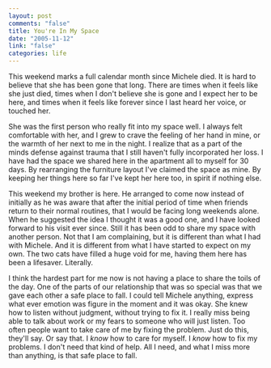 ```yaml
--- 
layout: post
comments: "false"
title: You're In My Space
date: "2005-11-12"
link: "false"
categories: life
---
```

This weekend marks a full calendar month since Michele died. It is hard to believe that she has been gone that long. There are times when it feels like she just died, times when I don't believe she is gone and I expect her to be here, and times when it feels like forever since I last heard her voice, or touched her.

She was the first person who really fit into my space well. I always felt comfortable with her, and I grew to crave the feeling of her hand in mine, or the warmth of her next to me in the night. I realize that as a part of the minds defense against trauma that I still haven't fully incorporated her loss. I have had the space we shared here in the apartment all to myself for 30 days. By rearranging the furniture layout I've claimed the space as mine. By keeping her things here so far I've kept her here too, in spirit if nothing else.

This weekend my brother is here. He arranged to come now instead of initially as he was aware that after the initial period of time when friends return to their normal routines, that I would be facing long weekends alone. When he suggested the idea I thought it was a good one, and I have looked forward to his visit ever since. Still it has been odd to share my space with another person. Not that I am complaining, but it is different than what I had with Michele. And it is different from what I have started to expect on my own. The two cats have filled a huge void for me, having them here has been a lifesaver. Literally.

I think the hardest part for me now is not having a place to share the toils of the day. One of the parts of our relationship that was so special was that we gave each other a safe place to fall. I could tell Michele anything, express what ever emotion was figure in the moment and it was okay. She knew how to listen without judgment, without trying to fix it. I really miss being able to talk about work or my fears to someone who will just listen. Too often people want to take care of me by fixing the problem. Just do this, they'll say. Or say that. I *know* how to care for myself. I *know* how to fix my problems. I don't need that kind of help. All I need, and what I miss more than anything, is that safe place to fall.
